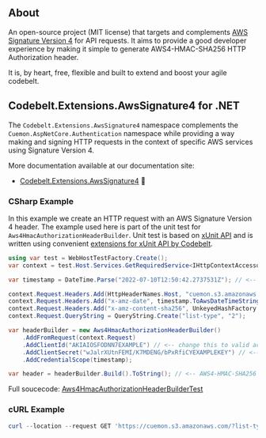 ## About

An open-source project (MIT license) that targets and complements [AWS Signature Version 4](https://docs.aws.amazon.com/IAM/latest/UserGuide/reference_sigv.html) for API requests. It aims to provide a good developer experience by making it simple to generate AWS4-HMAC-SHA256 HTTP Authorization header.

It is, by heart, free, flexible and built to extend and boost your agile codebelt.

## **Codebelt.Extensions.AwsSignature4** for .NET

The `Codebelt.Extensions.AwsSignature4` namespace complements the `Cuemon.AspNetCore.Authentication` namespace while providing a way making and signing HTTP requests in the context of specific AWS services using Signature Version 4.

More documentation available at our documentation site:

- [Codebelt.Extensions.AwsSignature4](https://awssignature4.codebelt.net/api/Codebelt.Extensions.AwsSignature4.html) 🔗

### CSharp Example

In this example we create an HTTP request with an AWS Signature Version 4 header. The example used here is part of the unit test for `Aws4HmacAuthorizationHeaderBuilder`. Unit test is based on [xUnit API](https://xunit.net/) and is written using convenient [extensions for xUnit API by Codebelt](https://github.com/codebeltnet/xunit).

```csharp
using var test = WebHostTestFactory.Create(); 
var context = test.Host.Services.GetRequiredService<IHttpContextAccessor>().HttpContext; 

var timestamp = DateTime.Parse("2022-07-10T12:50:42.2737531Z"); // <-- change this to valid date/time

context.Request.Headers.Add(HttpHeaderNames.Host, "cuemon.s3.amazonaws.com");
context.Request.Headers.Add("x-amz-date", timestamp.ToAwsDateTimeString());
context.Request.Headers.Add("x-amz-content-sha256", UnkeyedHashFactory.CreateCryptoSha256().ComputeHash("").ToHexadecimalString());
context.Request.QueryString = QueryString.Create("list-type", "2");

var headerBuilder = new Aws4HmacAuthorizationHeaderBuilder()
    .AddFromRequest(context.Request)
    .AddClientId("AKIAIOSFODNN7EXAMPLE") // <-- change this to valid access key
    .AddClientSecret("wJalrXUtnFEMI/K7MDENG/bPxRfiCYEXAMPLEKEY") // <-- change this to valid secret
    .AddCredentialScope(timestamp);

var header = headerBuilder.Build().ToString(); // <-- AWS4-HMAC-SHA256 Credential=AKIAIOSFODNN7EXAMPLE/20220710/eu-west-1/s3/aws4_request, SignedHeaders=host;x-amz-content-sha256;x-amz-date, Signature=3d2c4a14b38d0283bb697176ade57b2118110de0f00c387d7f0ef58c55a5b91d
```

Full soucecode: [Aws4HmacAuthorizationHeaderBuilderTest](https://github.com/codebeltnet/aws-signature-v4/blob/main/test/Codebelt.Extensions.AwsSignature4.Test/Aws4HmacAuthorizationHeaderBuilderTest.cs)

### cURL Example
```powershell
curl --location --request GET 'https://cuemon.s3.amazonaws.com/?list-type=2' --header 'Authorization: AWS4-HMAC-SHA256 Credential=AKIAIOSFODNN7EXAMPLE/20220710/eu-west-1/s3/aws4_request, SignedHeaders=host;x-amz-content-sha256;x-amz-date, Signature=feeb4c8ba41733fadc73cba6631ddfc9a729f371206bbaa77f216a69dd5299c5' --header 'x-amz-date: 20220710T145042Z' --header 'x-amz-content-sha256: e3b0c44298fc1c149afbf4c8996fb92427ae41e4649b934ca495991b7852b855'
```
